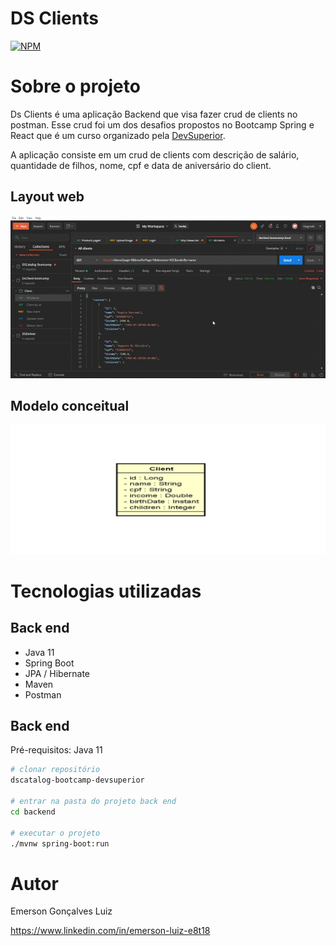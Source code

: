 # DS Clients
[![NPM](https://img.shields.io/npm/l/react)](https://github.com/emerge8/DsClients-bootcamp/blob/master/LICENSE) 

# Sobre o projeto

Ds Clients é uma aplicação Backend que visa fazer crud de clients no postman. Esse crud foi um dos desafios propostos no Bootcamp Spring e React que é um curso organizado pela [DevSuperior](https://devsuperior.com "Site da DevSuperior").

A aplicação consiste em um crud de clients com descrição de salário, quantidade de filhos, nome, cpf e data de aniversário do client.
 

## Layout web

![Web 1](https://github.com/emerge8/assets/blob/main/Postman-crud-clients.gif)

## Modelo conceitual
![Modelo Conceitual](https://github.com/emerge8/assets/blob/main/modelagem.png)

# Tecnologias utilizadas
## Back end
- Java 11
- Spring Boot
- JPA / Hibernate
- Maven
- Postman

## Back end
Pré-requisitos: Java 11

```bash
# clonar repositório
dscatalog-bootcamp-devsuperior

# entrar na pasta do projeto back end
cd backend

# executar o projeto
./mvnw spring-boot:run
```

# Autor

Emerson Gonçalves Luiz

https://www.linkedin.com/in/emerson-luiz-e8t18

